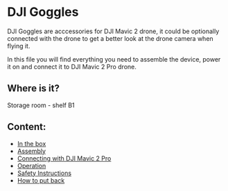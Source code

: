 # DJI Goggles

DJI Goggles are acccessories for DJI Mavic 2 drone, it could be optionally connected with the drone to get a better look at the drone camera when flying it.

In this file you will find everything you need to assemble the device, power it on and connect it to DJI Mavic 2 Pro drone.

## Where is it?
Storage room - shelf B1

## Content:

+ [In the box](InTheBox.md)
+ [Assembly](Assembly.md)
+ [Connecting with DJI Mavic 2 Pro](ConnectingWithMavic2.md)
+ [Operation]()
+ [Safety Instructions](#)
+ [How to put back](#)
